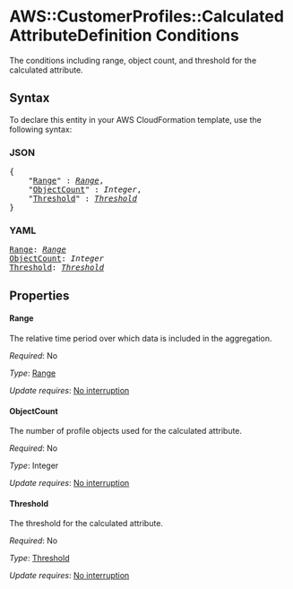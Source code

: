 # AWS::CustomerProfiles::CalculatedAttributeDefinition Conditions

The conditions including range, object count, and threshold for the calculated attribute.

## Syntax

To declare this entity in your AWS CloudFormation template, use the following syntax:

### JSON

<pre>
{
    "<a href="#range" title="Range">Range</a>" : <i><a href="range.md">Range</a></i>,
    "<a href="#objectcount" title="ObjectCount">ObjectCount</a>" : <i>Integer</i>,
    "<a href="#threshold" title="Threshold">Threshold</a>" : <i><a href="threshold.md">Threshold</a></i>
}
</pre>

### YAML

<pre>
<a href="#range" title="Range">Range</a>: <i><a href="range.md">Range</a></i>
<a href="#objectcount" title="ObjectCount">ObjectCount</a>: <i>Integer</i>
<a href="#threshold" title="Threshold">Threshold</a>: <i><a href="threshold.md">Threshold</a></i>
</pre>

## Properties

#### Range

The relative time period over which data is included in the aggregation.

_Required_: No

_Type_: <a href="range.md">Range</a>

_Update requires_: [No interruption](https://docs.aws.amazon.com/AWSCloudFormation/latest/UserGuide/using-cfn-updating-stacks-update-behaviors.html#update-no-interrupt)

#### ObjectCount

The number of profile objects used for the calculated attribute.

_Required_: No

_Type_: Integer

_Update requires_: [No interruption](https://docs.aws.amazon.com/AWSCloudFormation/latest/UserGuide/using-cfn-updating-stacks-update-behaviors.html#update-no-interrupt)

#### Threshold

The threshold for the calculated attribute.

_Required_: No

_Type_: <a href="threshold.md">Threshold</a>

_Update requires_: [No interruption](https://docs.aws.amazon.com/AWSCloudFormation/latest/UserGuide/using-cfn-updating-stacks-update-behaviors.html#update-no-interrupt)
